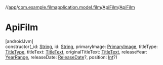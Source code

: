 //[app](../../../index.md)/[com.example.filmapplication.model.film](../index.md)/[ApiFilm](index.md)/[ApiFilm](-api-film.md)

# ApiFilm

[androidJvm]\
constructor(_id: [String](https://kotlinlang.org/api/latest/jvm/stdlib/kotlin/-string/index.html), id: [String](https://kotlinlang.org/api/latest/jvm/stdlib/kotlin/-string/index.html), primaryImage: [PrimaryImage](../../[root]/-primary-image/index.md), titleType: [TitleType](../../[root]/-title-type/index.md), titleText: [TitleText](../../[root]/-title-text/index.md), originalTitleText: [TitleText](../../[root]/-title-text/index.md), releaseYear: [YearRange](../../[root]/-year-range/index.md), releaseDate: [ReleaseDate](../../[root]/-release-date/index.md)?, position: [Int](https://kotlinlang.org/api/latest/jvm/stdlib/kotlin/-int/index.html)?)

